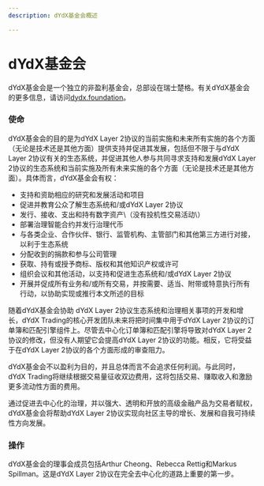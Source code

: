 ```yaml
---
description: dYdX基金会概述

---
```


# dYdX基金会

dYdX基金会是一个独立的非盈利基金会，总部设在瑞士楚格。有关dYdX基金会的更多信息，请访问[dydx.foundation](https://dydx.foundation)。

### 使命

dYdX基金会的目的是为dYdX Layer 2协议的当前实施和未来所有实施的各个方面（无论是技术还是其他方面）提供支持并促进其发展，包括但不限于与dYdX Layer 2协议有关的生态系统，并促进其他人参与共同寻求支持和发展dYdX Layer 2协议的生态系统和当前实施及所有未来实施的各个方面（无论是技术还是其他方面）。具体而言，dYdX基金会有权：

* 支持和资助相应的研究和发展活动和项目
* 促进并教育公众了解生态系统和/或dYdX Layer 2协议
* 发行、接收、支出和持有数字资产\（没有投机性交易活动\）
* 部署治理智能合约并发行治理代币
* 与各类企业、合作伙伴、银行、监管机构、主管部门和其他第三方进行对接，以利于生态系统
* 分配收到的捐款和参与公司管理
* 获取、持有或授予商标、版权和其他知识产权或许可
* 组织会议和其他活动，以支持和促进生态系统和/或dYdX Layer 2协议
* 开展并促成所有业务和/或所有交易，并按需要、适当、附带或特意执行所有行动，以协助实现或推行本文所述的目标

随着dYdX基金会协助 dYdX Layer 2协议生态系统和治理相关事项的开发和增长，dYdX Trading的核心开发团队未来将把时间集中用于dYdX Layer 2协议的订单簿和匹配引擎组件上。尽管去中心化订单簿和匹配引擎将导致对dYdX Layer 2协议的修改，但没有人期望它会提高dYdX Layer 2协议的功能。相反，它将受益于在dYdX Layer 2协议的各个方面形成的审查阻力。

dYdX基金会不以盈利为目的，并且总体而言不会追求任何利润。与此同时，dYdX Trading将继续根据交易量征收双边费用，这将包括交易、赚取收入和激励更多流动性方面的费用。

通过促进去中心化的治理，并以强大、透明和开放的高级金融产品为交易者赋权，dYdX基金会将帮助dYdX Layer 2协议实现向社区主导的增长、发展和自我可持续性方向发展。

### 操作

dYdX基金会的理事会成员包括Arthur Cheong、Rebecca Rettig和Markus Spillman。这是dYdX Layer 2协议在完全去中心化的道路上重要的第一步。

